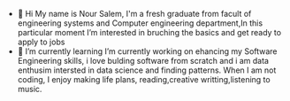 - 👋 Hi
My name is Nour Salem, I'm a fresh graduate from  facult of engineering systems and Computer engineering department,In this particular moment I’m interested in bruching the basics
and get ready to apply to jobs  
- 🌱 I’m currently learning  I’m currently working on ehancing my Software Engineering skills, i love bulding software from scratch and i am data enthusim intersted in data science and finding patterns.
When I am not coding, I enjoy  making life plans, reading,creative writting,listening to music.



<!---
noors77/noors77 is a ✨ special ✨ repository because its `README.md` (this file) appears on your GitHub profile.
You can click the Preview link to take a look at your changes.
--->
